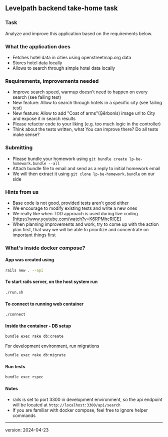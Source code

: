 ## Levelpath backend take-home task

### Task
Analyze and improve this application based on the requirements below.

### What the application does
- Fetches hotel data in cities using openstreetmap.org data
- Stores hotel data locally
- Allows to search through simple hotel data locally

### Requirements, improvements needed
- Improve search speed, warmup doesn't need to happen on every search (see failing test)
- New feature: Allow to search through hotels in a specific city (see failing test)
- New feature: Allow to add "Coat of arms"(Ģērbonis) image url to City and expose it in search results
- Please refactor code to your liking (e.g. too much logic in the controller)
- Think about the tests written, what You can improve there? Do all tests make sense?

### Submitting
- Please bundle your homework using `git bundle create lp-be-homework.bundle --all`
- Attach bundle file to email and send as a reply to initial homework email
- We will then extract it using `git clone lp-be-homework.bundle` on our side

### Hints from us
- Base code is not good, provided tests aren't good either
- We encourage to modify existing tests and write a new ones
- We really like when TDD approach is used during live coding [https://www.youtube.com/watch?v=K6RPMhcRICE]
- When planning improvements and work, try to come up with the action plan first, that way we will be able to prioritize and concentrate on important things first


### What's inside docker compose?

#### App was created using
```bash
rails new . --api
```

#### To start rails server, on the host system run
```bash
./run.sh
```

#### To connect to running web container
```bash
./connect
```

#### Inside the container - DB setup
```bash
bundle exec rake db:create
```

For development environment, run migrations
```bash
bundle exec rake db:migrate
```

#### Run tests
```bash
bundle exec rspec
```

#### Notes

* rails is set to port 3300 in development environment, so the api endpoint will be located at `http://localhost:3300/api/search`
* If you are familiar with docker compose, feel free to ignore helper commands

---
version: 2024-04-23


